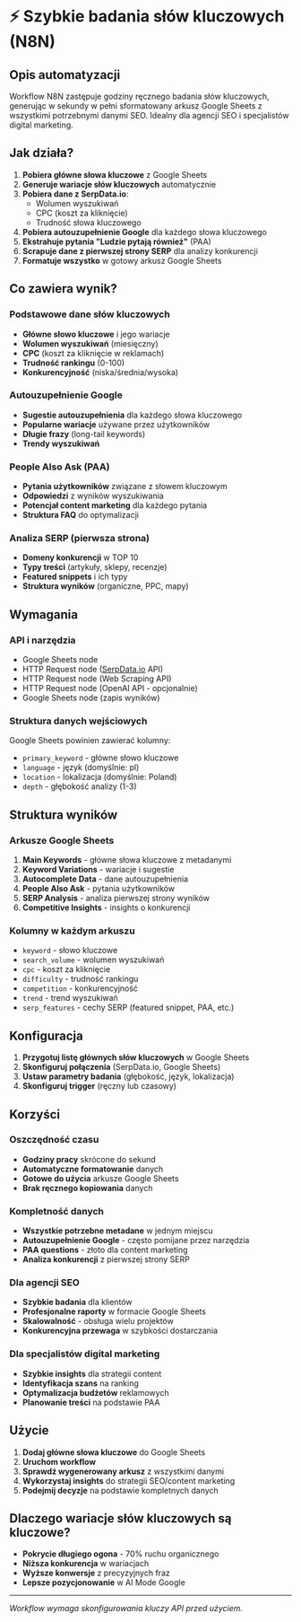 # ⚡ Szybkie badania słów kluczowych (N8N)

## Opis automatyzacji

Workflow N8N zastępuje godziny ręcznego badania słów kluczowych, generując w sekundy w pełni sformatowany arkusz Google Sheets z wszystkimi potrzebnymi danymi SEO. Idealny dla agencji SEO i specjalistów digital marketing.

## Jak działa?

1. **Pobiera główne słowa kluczowe** z Google Sheets
2. **Generuje wariacje słów kluczowych** automatycznie
3. **Pobiera dane z SerpData.io**:
   - Wolumen wyszukiwań
   - CPC (koszt za kliknięcie)
   - Trudność słowa kluczowego
4. **Pobiera autouzupełnienie Google** dla każdego słowa kluczowego
5. **Ekstrahuje pytania "Ludzie pytają również"** (PAA)
6. **Scrapuje dane z pierwszej strony SERP** dla analizy konkurencji
7. **Formatuje wszystko** w gotowy arkusz Google Sheets

## Co zawiera wynik?

### Podstawowe dane słów kluczowych
- **Główne słowo kluczowe** i jego wariacje
- **Wolumen wyszukiwań** (miesięczny)
- **CPC** (koszt za kliknięcie w reklamach)
- **Trudność rankingu** (0-100)
- **Konkurencyjność** (niska/średnia/wysoka)

### Autouzupełnienie Google
- **Sugestie autouzupełnienia** dla każdego słowa kluczowego
- **Popularne wariacje** używane przez użytkowników
- **Długie frazy** (long-tail keywords)
- **Trendy wyszukiwań**

### People Also Ask (PAA)
- **Pytania użytkowników** związane z słowem kluczowym
- **Odpowiedzi** z wyników wyszukiwania
- **Potencjał content marketing** dla każdego pytania
- **Struktura FAQ** do optymalizacji

### Analiza SERP (pierwsza strona)
- **Domeny konkurencji** w TOP 10
- **Typy treści** (artykuły, sklepy, recenzje)
- **Featured snippets** i ich typy
- **Struktura wyników** (organiczne, PPC, mapy)

## Wymagania

### API i narzędzia
- Google Sheets node
- HTTP Request node ([SerpData.io](https://serpdata.io/) API)
- HTTP Request node (Web Scraping API)
- HTTP Request node (OpenAI API - opcjonalnie)
- Google Sheets node (zapis wyników)

### Struktura danych wejściowych
Google Sheets powinien zawierać kolumny:
- `primary_keyword` - główne słowo kluczowe
- `language` - język (domyślnie: pl)
- `location` - lokalizacja (domyślnie: Poland)
- `depth` - głębokość analizy (1-3)

## Struktura wyników

### Arkusze Google Sheets
1. **Main Keywords** - główne słowa kluczowe z metadanymi
2. **Keyword Variations** - wariacje i sugestie
3. **Autocomplete Data** - dane autouzupełnienia
4. **People Also Ask** - pytania użytkowników
5. **SERP Analysis** - analiza pierwszej strony wyników
6. **Competitive Insights** - insights o konkurencji

### Kolumny w każdym arkuszu
- `keyword` - słowo kluczowe
- `search_volume` - wolumen wyszukiwań
- `cpc` - koszt za kliknięcie
- `difficulty` - trudność rankingu
- `competition` - konkurencyjność
- `trend` - trend wyszukiwań
- `serp_features` - cechy SERP (featured snippet, PAA, etc.)

## Konfiguracja

1. **Przygotuj listę głównych słów kluczowych** w Google Sheets
2. **Skonfiguruj połączenia** (SerpData.io, Google Sheets)
3. **Ustaw parametry badania** (głębokość, język, lokalizacja)
4. **Skonfiguruj trigger** (ręczny lub czasowy)

## Korzyści

### Oszczędność czasu
- **Godziny pracy** skrócone do sekund
- **Automatyczne formatowanie** danych
- **Gotowe do użycia** arkusze Google Sheets
- **Brak ręcznego kopiowania** danych

### Kompletność danych
- **Wszystkie potrzebne metadane** w jednym miejscu
- **Autouzupełnienie Google** - często pomijane przez narzędzia
- **PAA questions** - złoto dla content marketing
- **Analiza konkurencji** z pierwszej strony SERP

### Dla agencji SEO
- **Szybkie badania** dla klientów
- **Profesjonalne raporty** w formacie Google Sheets
- **Skalowalność** - obsługa wielu projektów
- **Konkurencyjna przewaga** w szybkości dostarczania

### Dla specjalistów digital marketing
- **Szybkie insights** dla strategii content
- **Identyfikacja szans** na ranking
- **Optymalizacja budżetów** reklamowych
- **Planowanie treści** na podstawie PAA

## Użycie

1. **Dodaj główne słowa kluczowe** do Google Sheets
2. **Uruchom workflow**
3. **Sprawdź wygenerowany arkusz** z wszystkimi danymi
4. **Wykorzystaj insights** do strategii SEO/content marketing
5. **Podejmij decyzje** na podstawie kompletnych danych

## Dlaczego wariacje słów kluczowych są kluczowe?

- **Pokrycie długiego ogona** - 70% ruchu organicznego
- **Niższa konkurencja** w wariacjach
- **Wyższe konwersje** z precyzyjnych fraz
- **Lepsze pozycjonowanie** w AI Mode Google

---

*Workflow wymaga skonfigurowania kluczy API przed użyciem.* 